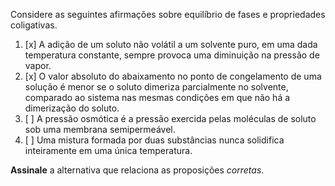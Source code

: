 Considere as seguintes afirmações sobre equilíbrio de fases e propriedades coligativas.

1. [x] A adição de um soluto não volátil a um solvente puro, em uma dada temperatura constante, sempre provoca uma diminuição na pressão de vapor.
2. [x] O valor absoluto do abaixamento no ponto de congelamento de uma solução é menor se o soluto dimeriza parcialmente no solvente, comparado ao sistema nas mesmas condições em que não há a dimerização do soluto.
3. [ ] A pressão osmótica é a pressão exercida pelas moléculas de soluto sob uma membrana semipermeável.
4. [ ] Uma mistura formada por duas substâncias nunca solidifica inteiramente em uma única temperatura.

**Assinale** a alternativa que relaciona as proposições *corretas*. 
